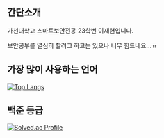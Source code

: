 
## 간단소개
가천대학교 스마트보안전공 23학번 이재현입니다.
<tr>
보안공부를 열심히 할려고 하고는 있으나 너무 힘드네요...ㅠ

<!-- markdownlint-enable -->
<!-- prettier-ignore-end -->
<!-- ALL-CONTRIBUTORS-LIST:END -->


## 가장 많이 사용하는 언어
[![Top Langs](https://github-readme-stats.vercel.app/api/top-langs/?username=soul0908&layout=compact)](https://github.com/soul0908/github-readme-stats)
## 백준 등급
[![Solved.ac Profile](http://mazassumnida.wtf/api/v2/generate_badge?boj=k7580778)](https://solved.ac/k7580778/)


